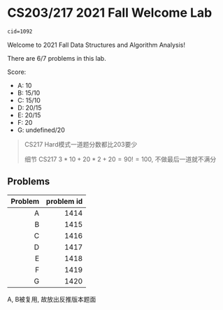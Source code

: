 # CS203/217 2021 Fall Welcome Lab

``` meta
cid=1092
```

Welcome to 2021 Fall Data Structures and Algorithm Analysis!

There are 6/7 problems in this lab.

Score:

+ A: 10
+ B: 15/10
+ C: 15/10
+ D: 20/15
+ E: 20/15
+ F: 20
+ G: undefined/20

> CS217 Hard模式一道题分数都比203要少
>
> 细节 CS217 $3 *10 + 20*2 + 20 = 90 != 100$, 不做最后一道就不满分

## Problems

| Problem |problem id|
|---:|---:|
| A | 1414 |
| B | 1415 |
| C | 1416 |
| D | 1417 |
| E | 1418 |
| F | 1419 |
| G | 1420 |

A, B被复用, 故放出反推版本题面
